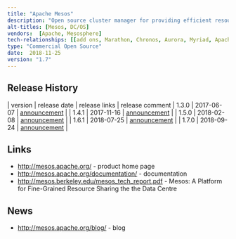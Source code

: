 ```yaml
---
title: "Apache Mesos"
description: "Open source cluster manager for providing efficient resource utilization across a cluster of servers through resource sharing and isolation. Allows a cluster of servers to be shared across diverse cluster computing frameworks so that different distributed workloads such as container orchestration, machine learning, analytics and stateful big data technologies can be run without interfering with each other. Has the ability to dynamically allocate resources across the servers as needed and delegates control over scheduling to the frameworks through an abstraction layer called a resource offer to support a wide array of computing frameworks. Resource isolation is implemented using a universal containeriser, supporting numerous containers including native Mesos containers and Docker containers. Fault tolerance of the Mesos instance in control of the cluster is implemented using ZooKeeper. Started as a research project in the UC Berkeley RAD Lab, open sourced in 2011, with a v1.0 release in July 2016, which, included the 'unified containeriser' and GPU-based scheduling. Written in C++, uses Google Protocol Buffers for messaging and serialization to allow frameworks to be written in a variety of languages including C++, Java, Python, Go, Haskell, and Scala. Under active development, open sourced under the Apache 2.0 license, hosted on the Apache git repository and mirrored on GitHub. Software startup Mesosphere sells the Datacenter Operating System, a distributed operating system, based on Apache Mesos."
alt-titles: [Mesos, DC/OS]
vendors:  [Apache, Mesosphere]
tech-relationships: [[add ons, Marathon, Chronos, Aurora, Myriad, Apache REEF], [uses, ZooKeeper]]
type: "Commercial Open Source"
date:  2018-11-25
version: "1.7"
---
```

## Release History

| version | release date | release links | release comment
| 1.3.0 | 2017-06-07 | [announcement](http://mesos.apache.org/blog/mesos-1-3-0-released) |
| 1.4.1 | 2017-11-16 | [announcement](http://mesos.apache.org/blog/mesos-1-4-1-released) |
| 1.5.0 | 2018-02-08 | [announcement](http://mesos.apache.org/blog/mesos-1-5-0-released) |
| 1.6.1 | 2018-07-25 | [announcement](http://mesos.apache.org/blog/mesos-1-6-1-released) |
| 1.7.0 | 2018-09-24 | [announcement](http://mesos.apache.org/blog/mesos-1-7-0-released) |

## Links

* <http://mesos.apache.org/> - product home page
* <http://mesos.apache.org/documentation/> - documentation
* <http://mesos.berkeley.edu/mesos_tech_report.pdf> - Mesos: A Platform for Fine-Grained Resource Sharing the the Data Centre

## News

* <http://mesos.apache.org/blog/> - blog